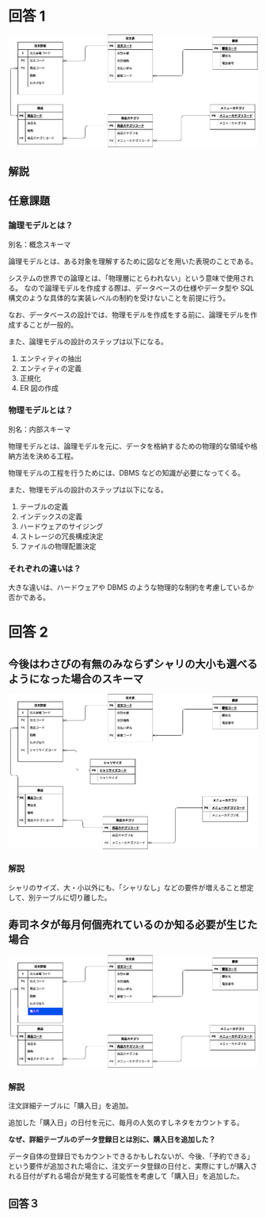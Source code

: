 # 回答 1

![ER図](./課題1/課題1.png)

## 解説

## 任意課題

### 論理モデルとは？

別名：概念スキーマ

論理モデルとは、ある対象を理解するために図などを用いた表現のことである。

システムの世界での論理とは、「物理層にとらわれない」という意味で使用される。
なので論理モデルを作成する際は、データベースの仕様やデータ型や SQL 構文のような具体的な実装レベルの制約を受けないことを前提に行う。

なお、データベースの設計では、物理モデルを作成をする前に、論理モデルを作成することが一般的。

また、論理モデルの設計のステップは以下になる。

1. エンティティの抽出
2. エンティティの定義
3. 正規化
4. ER 図の作成

### 物理モデルとは？

別名：内部スキーマ

物理モデルとは、論理モデルを元に、データを格納するための物理的な領域や格納方法を決める工程。

物理モデルの工程を行うためには、DBMS などの知識が必要になってくる。

また、物理モデルの設計のステップは以下になる。

1. テーブルの定義
2. インデックスの定義
3. ハードウェアのサイジング
4. ストレージの冗長構成決定
5. ファイルの物理配置決定

### それぞれの違いは？

大きな違いは、ハードウェアや DBMS のような物理的な制約を考慮しているか否かである。

# 回答 2

## 今後はわさびの有無のみならずシャリの大小も選べるようになった場合のスキーマ

![ER図](./課題2/課題2_シャリサイズ追加.png)

### 解説

シャリのサイズ、大・小以外にも、「シャリなし」などの要件が増えること想定して、別テーブルに切り離した。

## 寿司ネタが毎月何個売れているのか知る必要が生じた場合

![ER図](./課題2/課題2_すしネタ売れ行き.png)

### 解説

注文詳細テーブルに「購入日」を追加。

追加した「購入日」の日付を元に、毎月の人気のすしネタをカウントする。

**なぜ、詳細テーブルのデータ登録日とは別に、購入日を追加した？**

データ自体の登録日でもカウントできるかもしれないが、今後、「予約できる」という要件が追加された場合に、注文データ登録の日付と、実際にすしが購入される日付がずれる場合が発生する可能性を考慮して「購入日」を追加した。

## 回答３

###
